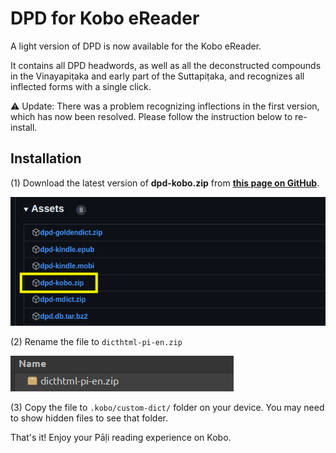 # DPD for Kobo eReader

A light version of DPD is now available for the Kobo eReader. 

It contains all DPD headwords, as well as all the deconstructed compounds in the Vinayapiṭaka and early part of the Suttapiṭaka, and recognizes all inflected forms with a single click. 

⚠️ Update: There was a problem recognizing inflections in the first version, which has now been resolved. Please follow the instruction below to re-install. 

## Installation

(1) Download the latest version of **dpd-kobo.zip** from **[this page on GitHub](https://github.com/https://github.com/digitalpalidictionary/dpd-db/releases/latest)**.

![image](pics/kobo/kobo_github.png)

(2) Rename the file to `dicthtml-pi-en.zip`

![image](pics/kobo/kobo_rename.png)

(3) Copy the file to `.kobo/custom-dict/` folder on your device. You may need to show hidden files to see that folder. 

That's it! Enjoy your Pāḷi reading experience on Kobo.




